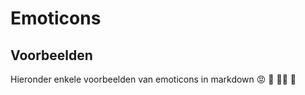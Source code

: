 # Emoticons
 
## Voorbeelden
Hieronder enkele voorbeelden van emoticons in markdown
:rage:
:dancers:
:bride_with_veil:
:hear_no_evil:
